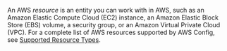 An AWS _resource_ is an entity you can work with in AWS, such as an Amazon Elastic Compute Cloud (EC2) instance, an Amazon Elastic Block Store (EBS) volume, a security group, or an Amazon Virtual Private Cloud (VPC). For a complete list of AWS resources supported by AWS Config, see [Supported Resource Types](https://docs.aws.amazon.com/config/latest/developerguide/resource-config-reference.html).
